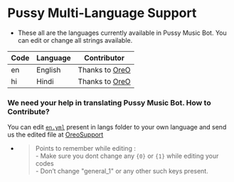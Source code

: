 # Pυѕѕу Multi-Language Support

- These all are the languages currently available in Pυѕѕу Music Bot. You can edit or change all strings available.

| Code | Language | Contributor |
|-|-------|-------|
| en | English | Thanks to [OreO](https://t.me/bad_OreO)
| hi | Hindi  | Thanks to [OreO](https://t.me/bad_oreo)


### We need your help in translating Pυѕѕу Music Bot. How to Contribute?

You can edit [`en.yml`](https://github.com/itzNightmare17/PussyMusicBot/blob/master/strings/langs/en.yml) present in langs folder to your own language and send us the edited file at [OreoSupport](https://t.me/OreoSupportChat)

- > Points to remember while editing : <br> - Make sure you dont change any `{0}` or `{1}` while editing your codes <br> - Don’t change "general_1" or any other such keys present.
